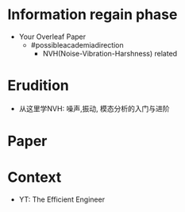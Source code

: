 # Information regain phase
- Your Overleaf Paper
  - #possibleacademiadirection
    - NVH(Noise-Vibration-Harshness) related

# Erudition
- 从这里学NVH: 噪声,振动, 模态分析的入门与进阶 


# Paper

# Context
- YT: The Efficient Engineer